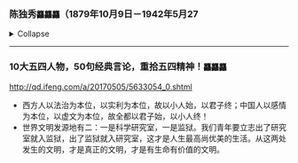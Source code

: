 ### 陈独秀`龘龘龘`（1879年10月9日－1942年5月27
<details>
<summary>Collapse</summary>
<a href="https://zh.wikipedia.org/wiki/陈独秀" target="_blank" title="Collapse">https://zh.wikipedia.org/wiki/陈独秀</a>
</details>

---
### 10大五四人物，50句经典言论，重拾五四精神！`龘龘龘`
http://qd.ifeng.com/a/20170505/5633054_0.shtml
- 西方人以法治为本位，以实利为本位，故以小人始，以君子终；中国人以感情为本位，以虚文为本位，故全都以君子始，以小人终！
- 世界文明发源地有二：一是科学研究室，一是监狱。我们青年要立志出了研究室就入监狱，出了监狱就入研究室，这才是人生最高尚优美的生活。从这两处发生的文明，才是真正的文明，才是有生命有价值的文明。